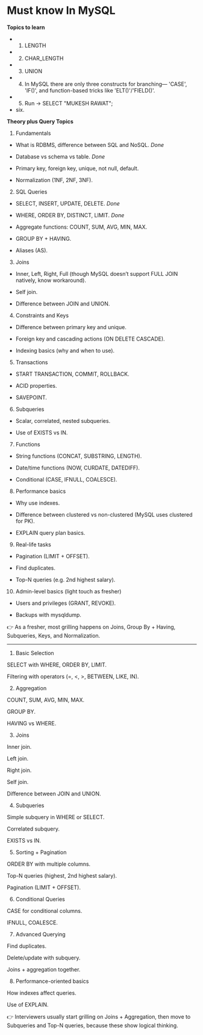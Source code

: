 # Must know In MySQL 

**Topics to learn**
- 1. LENGTH
- 2. CHAR_LENGTH
- 3. UNION
- 4. In MySQL there are only three constructs for branching— 'CASE', 'IF()', and function-based tricks like 'ELT()'/'FIELD()'.
- 5. Run -> SELECT "MUKESH RAWAT";
- six. 




**Theory plus Query Topics**
1. Fundamentals

- What is RDBMS, difference between SQL and NoSQL.
*Done*

- Database vs schema vs table.
*Done*

- Primary key, foreign key, unique, not null, default.

- Normalization (1NF, 2NF, 3NF).

2. SQL Queries

- SELECT, INSERT, UPDATE, DELETE.
*Done*

- WHERE, ORDER BY, DISTINCT, LIMIT.
*Done*

- Aggregate functions: COUNT, SUM, AVG, MIN, MAX.

- GROUP BY + HAVING.

- Aliases (AS).

3. Joins

- Inner, Left, Right, Full (though MySQL doesn’t support FULL JOIN natively, know workaround).

- Self join.

- Difference between JOIN and UNION.

4. Constraints and Keys

- Difference between primary key and unique.

- Foreign key and cascading actions (ON DELETE CASCADE).

- Indexing basics (why and when to use).

5. Transactions

- START TRANSACTION, COMMIT, ROLLBACK.

- ACID properties.

- SAVEPOINT.

6. Subqueries

- Scalar, correlated, nested subqueries.

- Use of EXISTS vs IN.

7. Functions

- String functions (CONCAT, SUBSTRING, LENGTH).

- Date/time functions (NOW, CURDATE, DATEDIFF).

- Conditional (CASE, IFNULL, COALESCE).

8. Performance basics

- Why use indexes.

- Difference between clustered vs non-clustered (MySQL uses clustered for PK).

- EXPLAIN query plan basics.

9. Real-life tasks

- Pagination (LIMIT + OFFSET).

- Find duplicates.

- Top-N queries (e.g. 2nd highest salary).

10. Admin-level basics (light touch as fresher)

- Users and privileges (GRANT, REVOKE).

- Backups with mysqldump.

👉 As a fresher, most grilling happens on Joins, Group By + Having, Subqueries, Keys, and Normalization.


-----------------------------------------

1. Basic Selection

SELECT with WHERE, ORDER BY, LIMIT.

Filtering with operators (=, <, >, BETWEEN, LIKE, IN).

2. Aggregation

COUNT, SUM, AVG, MIN, MAX.

GROUP BY.

HAVING vs WHERE.

3. Joins

Inner join.

Left join.

Right join.

Self join.

Difference between JOIN and UNION.

4. Subqueries

Simple subquery in WHERE or SELECT.

Correlated subquery.

EXISTS vs IN.

5. Sorting + Pagination

ORDER BY with multiple columns.

Top-N queries (highest, 2nd highest salary).

Pagination (LIMIT + OFFSET).

6. Conditional Queries

CASE for conditional columns.

IFNULL, COALESCE.

7. Advanced Querying

Find duplicates.

Delete/update with subquery.

Joins + aggregation together.

8. Performance-oriented basics

How indexes affect queries.

Use of EXPLAIN.

👉 Interviewers usually start grilling on Joins + Aggregation, then move to Subqueries and Top-N queries, because these show logical thinking.
